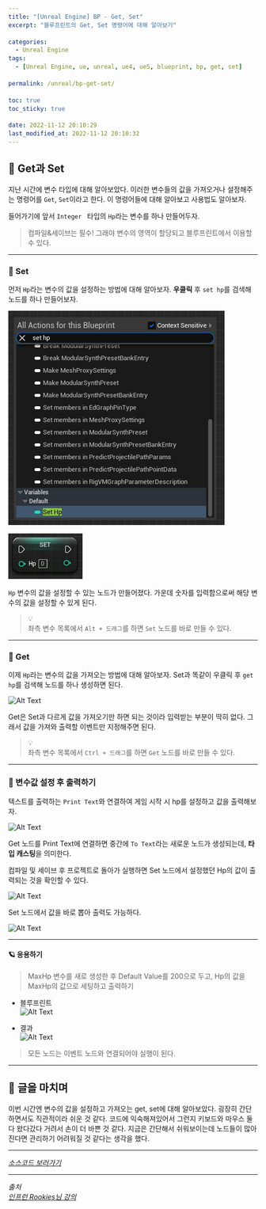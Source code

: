 ```yaml
---
title: "[Unreal Engine] BP - Get, Set"
excerpt: "블루프린트의 Get, Set 명령어에 대해 알아보기"

categories:
  - Unreal Engine
tags:
  - [Unreal Engine, ue, unreal, ue4, ue5, blueprint, bp, get, set]

permalink: /unreal/bp-get-set/

toc: true
toc_sticky: true

date: 2022-11-12 20:10:29
last_modified_at: 2022-11-12 20:10:32
---
```


## 👻 Get과 Set
지난 시간에 변수 타입에 대해 알아보았다. 이러한 변수들의 값을 가져오거나 설정해주는 명령어를 ``` Get ```, ``` Set ```이라고 한다. 이 명령어들에 대해 알아보고 사용법도 알아보자.

들어가기에 앞서 ```Integer ``` 타입의 ``` Hp ```라는 변수를 하나 만들어두자.

> 컴파일&세이브는 필수! 그래야 변수의 영역이 할당되고 블루프린트에서 이용할 수 있다.

***

### 🌱 Set
먼저 ``` Hp ```라는 변수의 값을 설정하는 방법에 대해 알아보자. **우클릭** 후 ``` set hp ```를 검색해 노드를 하나 만들어보자.

![Alt Text](/assets/images/posts_img/engines/unreal/blueprint/bp-get-set/set-hp.PNG)   

![Alt Text](/assets/images/posts_img/engines/unreal/blueprint/bp-get-set/set-box.PNG)   

``` Hp ``` 변수의 값을 설정할 수 있는 노드가 만들어졌다. 가운데 숫자를 입력함으로써 해당 변수의 값을 설정할 수 있게 된다.

> 💡   
좌측 변수 목록에서 ``` Alt + 드래그 ```를 하면 ``` Set ``` 노드를 바로 만들 수 있다.

***

### 🌱 Get
이제 ``` Hp ```라는 변수의 값을 가져오는 방법에 대해 알아보자. Set과 똑같이 우클릭 후 ``` get hp ```를 검색해 노드를 하나 생성하면 된다.

![Alt Text](/assets/images/posts_img/engines/unreal/blueprint/bp-get-set/get-box.PNG)   

Get은 Set과 다르게 값을 가져오기만 하면 되는 것이라 입력받는 부분이 딱히 없다. 그래서 값을 가져와 출력할 이벤트만 지정해주면 된다.

> 💡   
좌측 변수 목록에서 ``` Ctrl + 드래그 ```를 하면 ``` Get ``` 노드를 바로 만들 수 있다.

***

### 🌱 변수값 설정 후 출력하기
텍스트를 출력하는 ``` Print Text ```와 연결하여 게임 시작 시 hp를 설정하고 값을 출력해보자.

![Alt Text](/assets/images/posts_img/engines/unreal/blueprint/bp-get-set/set-get.PNG)   

Get 노드를 Print Text에 연결하면 중간에 ``` To Text ```라는 새로운 노드가 생성되는데, **타입 캐스팅**을 의미한다.

컴파일 및 세이브 후 프로젝트로 돌아가 실행하면 Set 노드에서 설정했던 Hp의 값이 출력되는 것을 확인할 수 있다.

![Alt Text](/assets/images/posts_img/engines/unreal/blueprint/bp-get-set/result.PNG)   

Set 노드에서 값을 바로 뽑아 출력도 가능하다.

![Alt Text](/assets/images/posts_img/engines/unreal/blueprint/bp-get-set/result2.PNG)   

***

#### 🪐 응용하기
> MaxHp 변수를 새로 생성한 후 Default Value를 200으로 두고, Hp의 값을 MaxHp의 값으로 세팅하고 출력하기

- 블루프린트   
![Alt Text](/assets/images/posts_img/engines/unreal/blueprint/bp-get-set/result3.PNG)   

- 결과   
![Alt Text](/assets/images/posts_img/engines/unreal/blueprint/bp-get-set/result4.PNG)   

> 모든 노드는 이벤트 노드와 연결되어야 실행이 된다.

***

## 👻 글을 마치며
이번 시간엔 변수의 값을 설정하고 가져오는 get, set에 대해 알아보았다. 굉장히 간단하면서도 직관적이라 쉬운 것 같다. 코드에 익숙해져있어서 그런지 키보드와 마우스 둘 다 왔다갔다 거려서 손이 더 바쁜 것 같다. 지금은 간단해서 쉬워보이는데 노드들이 많아진다면 관리하기 어려워질 것 같다는 생각을 했다.

***

_[소스코드 보러가기](https://github.com/choi-dan-di/study_ue/tree/main/data-control/BP5_Variables)_

***

_출처_   
_[인프런 Rookies님 강의](https://inf.run/TSqC)_   